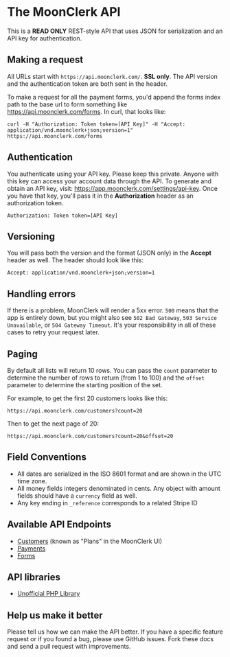 # The MoonClerk API

This is a **READ ONLY** REST-style API that uses JSON for serialization and an API key for authentication.


## Making a request

All URLs start with `https://api.moonclerk.com/`. **SSL only**. The API version and the authentication token are both sent in the header.

To make a request for all the payment forms, you'd append the forms index path to the base url to form something like https://api.moonclerk.com/forms. In curl, that looks like:

```shell
curl -H "Authorization: Token token=[API Key]" -H "Accept: application/vnd.moonclerk+json;version=1" https://api.moonclerk.com/forms
```


## Authentication

You authenticate using your API key. Please keep this private. Anyone with this key can access your account data through the API. To generate and obtain an API key, visit: https://app.moonclerk.com/settings/api-key. Once you have that key, you'll pass it in the **Authorization** header as an authorization token.

`Authorization: Token token=[API Key]`


## Versioning

You will pass both the version and the format (JSON only) in the **Accept** header as well. The header should look like this:

`Accept: application/vnd.moonclerk+json;version=1`

## Handling errors

If there is a problem, MoonClerk will render a 5xx error. `500` means that the app is entirely down, but you might also see `502 Bad Gateway`, `503 Service Unavailable`, or `504 Gateway Timeout`. It's your responsibility in all of these cases to retry your request later.

## Paging

By default all lists will return 10 rows. You can pass the `count` parameter to determine the number of rows to return (from 1 to 100) and the `offset` parameter to determine the starting position of the set.

For example, to get the first 20 customers looks like this:

    https://api.moonclerk.com/customers?count=20

Then to get the next page of 20:

    https://api.moonclerk.com/customers?count=20&offset=20

## Field Conventions

* All dates are serialized in the ISO 8601 format and are shown in the UTC time zone.
* All money fields integers denominated in cents. Any object with amount fields should have a `currency` field as well.
* Any key ending in `_reference` corresponds to a related Stripe ID


## Available API Endpoints

* [Customers](https://github.com/moonclerk/developer/blob/master/api/v1/customers.md) (known as "Plans" in the MoonClerk UI)
* [Payments](https://github.com/moonclerk/developer/blob/master/api/v1/payments.md)
* [Forms](https://github.com/moonclerk/developer/blob/master/api/v1/forms.md)

## API libraries

- [Unofficial PHP Library](https://github.com/JobBrander/moonclerk-php)


## Help us make it better


Please tell us how we can make the API better. If you have a specific feature request or if you found a bug, please use GitHub issues. Fork these docs and send a pull request with improvements.
